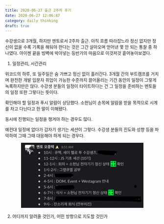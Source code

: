 ```yaml
---
title: 2020-06-27 출근 2주차 후기
date: 2020-06-27 12:06:87
category: daily thinking
draft: true
---
```


수강생으로 3개월, 하지만 멘토로서 2주차 출근. 아직 흐름 따라잡느라 정신 없지만 정신이 없을 수록 기록을 해둬야 한다는 것은 그간 살아오며 얻어낸 몇 안 되는 통찰 중 하나였다. 아이젠 끝을 빙벽에 박아넣는 등반가의 마음으로 이것저것 흩어놓아보겠다.

1. 일정관리, 시간관리

위코드의 하루, 또 일주일은 숨 가쁘고 정신 없이 흘러간다. 3개월 간의 부트캠프를 거치며 완전한 개발 입문자 취업이 가능한 수준까지 끌어올리는 기간 동안의 일정이 그렇게 녹록하지만은 않다. 수강생 분들의 일정이 타이트하다는 건 그 일정을 준비하는 멘토들의 일정 또한 그렇다는 뜻이다.

확인해야 할 일정과 푸시 알람이 상당했다. 소헌님이 손목에 알람을 받을 목적으로 시계를 차고 다닌다고 한 말이 이해됐다.

동시에 진행되는 일정을 챙겨야 하는 경우도 많다.

예컨대 일정에 없다가 갑자기 생기는 세션이 그렇다. 수강생 분들의 진도와 성향 등을 파악하여 그때 그때 대응해야 하게 되는 경우다.

<div align="center"><img src="./images/062701.png" width="400"></div>

2. 어디까지 알려줄 것인가, 어떤 방향으로 지도할 것인가
